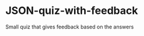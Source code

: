 JSON-quiz-with-feedback
=======================

Small quiz that gives feedback based on the answers
